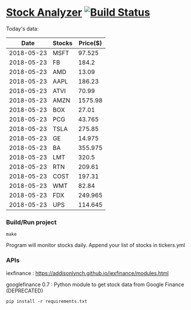 # [Stock Analyzer](https://ogoyal.github.io/StockAnalyzer/) [![Build Status](https://travis-ci.org/ogoyal/StockAnalyzer.svg?branch=master)](https://travis-ci.org/ogoyal/StockAnalyzer)

Today's data:

| Date| Stocks| Price($) | 
| --- | --- | ---  | 
| 2018-05-23| MSFT| 97.525 | 
| 2018-05-23| FB| 184.2 | 
| 2018-05-23| AMD| 13.09 | 
| 2018-05-23| AAPL| 186.23 | 
| 2018-05-23| ATVI| 70.99 | 
| 2018-05-23| AMZN| 1575.98 | 
| 2018-05-23| BOX| 27.01 | 
| 2018-05-23| PCG| 43.765 | 
| 2018-05-23| TSLA| 275.85 | 
| 2018-05-23| GE| 14.975 | 
| 2018-05-23| BA| 355.975 | 
| 2018-05-23| LMT| 320.5 | 
| 2018-05-23| RTN| 209.61 | 
| 2018-05-23| COST| 197.31 | 
| 2018-05-23| WMT| 82.84 | 
| 2018-05-23| FDX| 249.965 | 
| 2018-05-23| UPS| 114.645 | 

### Build/Run project

```
make
```

Program will monitor stocks daily. Append your list of stocks in tickers.yml

### APIs
iexfinance : https://addisonlynch.github.io/iexfinance/modules.html

googlefinance 0.7 : Python module to get stock data from Google Finance (DEPRECATED)

```
pip install -r requirements.txt
```
